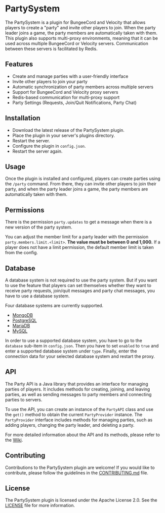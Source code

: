 # PartySystem
The PartySystem is a plugin for BungeeCord and Velocity that allows players to create a "party" and invite other players to join. When the party leader joins a game, the party members are automatically taken with them. This plugin also supports multi-proxy environments, meaning that it can be used across multiple BungeeCord or Velocity servers. Communication between these servers is facilitated by Redis.

## Features
* Create and manage parties with a user-friendly interface
* Invite other players to join your party
* Automatic synchronization of party members across multiple servers
* Support for BungeeCord and Velocity proxy servers
* Redis-based communication for multi-proxy support
* Party Settings (Requests, Join/Quit Notifications, Party Chat)

## Installation
* Download the latest release of the PartySystem plugin.
* Place the plugin in your server's plugins directory.
* Restart the server.
* Configure the plugin in `config.json`.
* Restart the server again.

## Usage
Once the plugin is installed and configured, players can create parties using the `/party` command. From there, they can invite other players to join their party, and when the party leader joins a game, the party members are automatically taken with them.

## Permissions
There is the permission `party.updates` to get a message when there is a new version of the party system.

You can adjust the member limit for a party leader with the permission `party.members.limit.<limit>`. **The value must be between 0 and 1,000.** If a player does not have a limit permission, the default member limit is taken from the config.

## Database
A database system is not required to use the party system. But if you want to use the feature that players can set themselves whether they want to receive party requests, join/quit messages and party chat messages, you have to use a database system.

Four database systems are currently supported.
* [MongoDB](https://www.mongodb.com)
* [PostgreSQL](https://www.postgresql.org)
* [MariaDB](https://mariadb.org)
* [MySQL](https://www.mysql.com/de/)

In order to use a supported database system, you have to go to the `database` sub-item in `config.json`. Then you have to set `enabled` to `true` and enter a supported database system under `type`. Finally, enter the connection data for your selected database system and restart the proxy.

## API
The Party API is a Java library that provides an interface for managing parties of players. It includes methods for creating, joining, and leaving parties, as well as sending messages to party members and connecting parties to servers.

To use the API, you can create an instance of the `PartyAPI` class and use the `get()` method to obtain the current `PartyProvider` instance. The `PartyProvider` interface includes methods for managing parties, such as adding players, changing the party leader, and deleting a party.

For more detailed information about the API and its methods, please refer to the [Wiki](https://github.com/Dominik48N/party-system/wiki/API).

## Contributing
Contributions to the PartySystem plugin are welcome! If you would like to contribute, please follow the guidelines in the [CONTRIBUTING.md](CONTRIBUTING.md) file.

## License
The PartySystem plugin is licensed under the Apache License 2.0. See the [LICENSE](LICENSE) file for more information.
